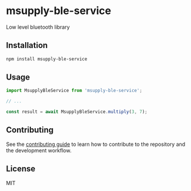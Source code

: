 # msupply-ble-service

Low level bluetooth library

## Installation

```sh
npm install msupply-ble-service
```

## Usage

```js
import MsupplyBleService from 'msupply-ble-service';

// ...

const result = await MsupplyBleService.multiply(3, 7);
```

## Contributing

See the [contributing guide](CONTRIBUTING.md) to learn how to contribute to the repository and the development workflow.

## License

MIT
